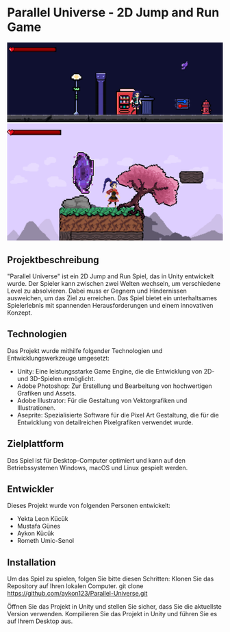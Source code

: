 # Parallel Universe - 2D Jump and Run Game

![Gameplay Screenshot](https://github.com/aykon123/Parallel-Universe/blob/main/Screenshots/Screenshot%20Cyberpunk.png)
![Gameplay Screenshot](https://github.com/aykon123/Parallel-Universe/blob/main/Screenshots/Screenshot%20Asian.png)


## Projektbeschreibung

"Parallel Universe" ist ein 2D Jump and Run Spiel, das in Unity entwickelt wurde. Der Spieler kann zwischen zwei Welten wechseln, um verschiedene Level zu absolvieren. Dabei muss er Gegnern und Hindernissen ausweichen, um das Ziel zu erreichen. Das Spiel bietet ein unterhaltsames Spielerlebnis mit spannenden Herausforderungen und einem innovativen Konzept.

## Technologien

Das Projekt wurde mithilfe folgender Technologien und Entwicklungswerkzeuge umgesetzt:
- Unity: Eine leistungsstarke Game Engine, die die Entwicklung von 2D- und 3D-Spielen ermöglicht.
- Adobe Photoshop: Zur Erstellung und Bearbeitung von hochwertigen Grafiken und Assets.
- Adobe Illustrator: Für die Gestaltung von Vektorgrafiken und Illustrationen.
- Aseprite: Spezialisierte Software für die Pixel Art Gestaltung, die für die Entwicklung von detailreichen Pixelgrafiken verwendet wurde.

## Zielplattform

Das Spiel ist für Desktop-Computer optimiert und kann auf den Betriebssystemen Windows, macOS und Linux gespielt werden.


## Entwickler

Dieses Projekt wurde von folgenden Personen entwickelt:
- Yekta Leon Kücük
- Mustafa Günes
- Aykon Kücük
- Rometh Umic-Senol

## Installation

Um das Spiel zu spielen, folgen Sie bitte diesen Schritten:
Klonen Sie das Repository auf Ihren lokalen Computer.
    git clone https://github.com/aykon123/Parallel-Universe.git

Öffnen Sie das Projekt in Unity und stellen Sie sicher, dass Sie die aktuellste Version verwenden.
Kompilieren Sie das Projekt in Unity und führen Sie es auf Ihrem Desktop aus.
